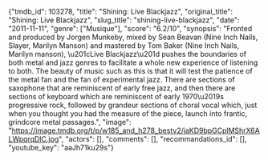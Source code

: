 {"tmdb_id": 103278, "title": "Shining: Live Blackjazz", "original_title": "Shining: Live Blackjazz", "slug_title": "shining-live-blackjazz", "date": "2011-11-11", "genre": ["Musique"], "score": "6.2/10", "synopsis": "Fronted and produced by Jorgen Munkeby, mixed by Sean Beavan (Nine Inch Nails, Slayer, Marilyn Manson) and mastered by Tom Baker (Nine Inch Nails, Marilyn manson), \u201cLive Blackjazz\u201d pushes the boundaries of both metal and jazz genres to facilitate a whole new experience of listening to both. The beauty of music such as this is that it will test the patience of the metal fan and the fan of experimental jazz. There are sections of saxophone that are reminiscent of early free jazz, and then there are sections of keyboard which are reminiscent of early 1970\u2019s progressive rock, followed by grandeur sections of choral vocal which, just when you thought you had the measure of the piece, launch into frantic, grindcore metal passages.", "image": "https://image.tmdb.org/t/p/w185_and_h278_bestv2/jaKD9bpGCplMShrX6ALWpqrqDlC.jpg", "actors": [], "comments": [], "recommandations_id": [], "youtube_key": "aaJh71ku29s"}